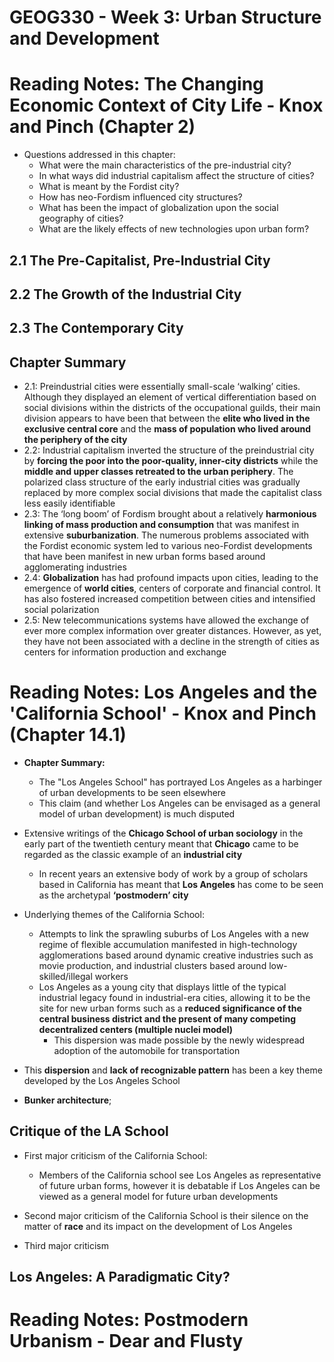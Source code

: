# GEOG330 - Week 3: Urban Structure and Development

# Reading Notes: The Changing Economic Context of City Life - Knox and Pinch (Chapter 2)
- Questions addressed in this chapter:
    - What were the main characteristics of the pre-industrial city?
    - In what ways did industrial capitalism affect the structure of cities?
    - What is meant by the Fordist city?
    - How has neo-Fordism influenced city structures?
    - What has been the impact of globalization upon the social geography of cities?
    - What are the likely effects of new technologies upon urban form?

## 2.1 The Pre-Capitalist, Pre-Industrial City

## 2.2 The Growth of the Industrial City

## 2.3 The Contemporary City

## Chapter Summary
- 2.1: Preindustrial cities were essentially small-scale ‘walking’ cities. Although they displayed an element of vertical differentiation based on social divisions within the districts of the occupational guilds, their main division appears to have been that between the **elite who lived in the exclusive central core** and the **mass of population who lived around the periphery of the city**
- 2.2: Industrial capitalism inverted the structure of the preindustrial city by **forcing the poor into the poor-quality, inner-city districts** while the **middle and upper classes retreated to the urban periphery**. The polarized class structure of the early industrial cities was gradually replaced by more complex social divisions that made the capitalist class less easily identifiable
- 2.3: The ‘long boom’ of Fordism brought about a relatively **harmonious linking of mass production and consumption** that was manifest in extensive **suburbanization**. The numerous problems associated with the Fordist economic system led to various neo-Fordist developments that have been manifest in new urban forms based around agglomerating industries
- 2.4: **Globalization** has had profound impacts upon cities, leading to the emergence of **world cities**, centers of corporate and financial control. It has also fostered increased competition between cities and intensified social polarization
- 2.5: New telecommunications systems have allowed the exchange of ever more complex information over greater distances. However, as yet, they have not been associated with a decline in the strength of cities as centers for information production and exchange

# Reading Notes: Los Angeles and the 'California School' - Knox and Pinch (Chapter 14.1)
- **Chapter Summary:**
    - The "Los Angeles School" has portrayed Los Angeles as a harbinger of urban developments to be seen elsewhere
    - This claim (and whether Los Angeles can be envisaged as a general model of urban development) is much disputed

- Extensive writings of the **Chicago School of urban sociology** in the early part of the twentieth century meant that **Chicago** came to be regarded as the classic example of an **industrial city**
    - In recent years an extensive body of work by a group of scholars based in California has meant that **Los Angeles** has come to be seen as the archetypal **‘postmodern’ city** 

- Underlying themes of the California School:
    - Attempts to link the sprawling suburbs of Los Angeles with a new regime of flexible accumulation manifested in high-technology agglomerations based around dynamic creative industries such as movie production, and industrial clusters based around low-skilled/illegal workers
    - Los Angeles as a young city that displays little of the typical industrial legacy found in industrial-era cities, allowing it to be the site for new urban forms such as a **reduced significance of the central business district and the present of many competing decentralized centers (multiple nuclei model)**
        - This dispersion was made possible by the newly widespread adoption of the automobile for transportation

- This **dispersion** and **lack of recognizable pattern** has been a key theme developed by the Los Angeles School

- **Bunker architecture**;

## Critique of the LA School
- First major criticism of the California School: 
    - Members of the California school see Los Angeles as representative of future urban forms, however it is debatable if Los Angeles can be viewed as a general model for future urban developments

- Second major criticism of the California School is their silence on the matter of **race** and its impact on the development of Los Angeles

- Third major criticism 

## Los Angeles: A Paradigmatic City?

# Reading Notes: Postmodern Urbanism - Dear and Flusty
